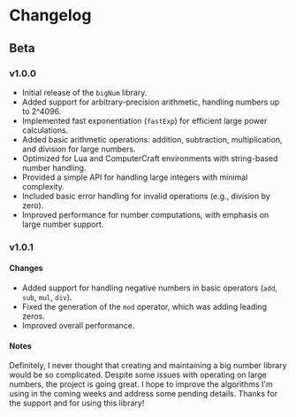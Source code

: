 # Changelog

## Beta
### v1.0.0
- Initial release of the `bigNum` library.
- Added support for arbitrary-precision arithmetic, handling numbers up to 2^4096.
- Implemented fast exponentiation (`fastExp`) for efficient large power calculations.
- Added basic arithmetic operations: addition, subtraction, multiplication, and division for large numbers.
- Optimized for Lua and ComputerCraft environments with string-based number handling.
- Provided a simple API for handling large integers with minimal complexity.
- Included basic error handling for invalid operations (e.g., division by zero).
- Improved performance for number computations, with emphasis on large number support.

### v1.0.1
#### Changes
- Added support for handling negative numbers in basic operators (`add`, `sub`, `mul`, `div`).
- Fixed the generation of the `mod` operator, which was adding leading zeros.
- Improved overall performance.

#### Notes
Definitely, I never thought that creating and maintaining a big number library would be so complicated. Despite some issues with operating on large numbers, the project is going great. I hope to improve the algorithms I'm using in the coming weeks and address some pending details. Thanks for the support and for using this library!
